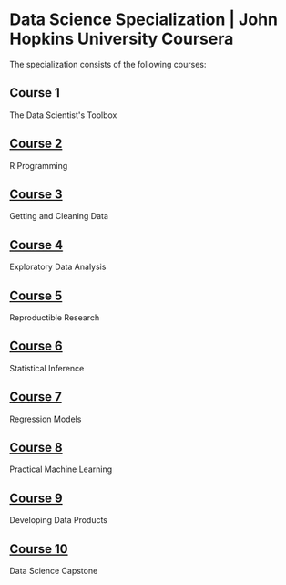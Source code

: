 # Data Science Specialization | John Hopkins University Coursera

The specialization consists of the following courses:


## Course 1

The Data Scientist's Toolbox

## [Course 2](https://github.com/PukkaPad/DataScienceR/tree/master/02_R)

R Programming

## [Course 3](https://github.com/PukkaPad/DataScienceR/tree/master/03_Getting_and_CleaningData)

Getting and Cleaning Data

## [Course 4](https://github.com/PukkaPad/DataScienceR/tree/master/04_ExploratoryDataAnalysis)

Exploratory Data Analysis

## [Course 5](https://github.com/PukkaPad/DataScienceR/tree/master/05_ReproductibleResearch)

Reproductible Research

## [Course 6](https://github.com/PukkaPad/DataScienceR/tree/master/06_StatisticalInference)

Statistical Inference

## [Course 7](https://github.com/PukkaPad/DataScienceR/tree/master/07_RegressionModels)

Regression Models

## [Course 8](https://github.com/PukkaPad/DataScienceR/tree/master/08_PracticalML)

Practical Machine Learning

## [Course 9](https://github.com/PukkaPad/DataScienceR/tree/master/09_DevelopingDataProducts)

Developing Data Products

## [Course 10]()

Data Science Capstone